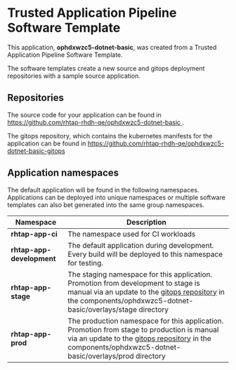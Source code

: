 # Trusted Application Pipeline Software Template

This application, **ophdxwzc5-dotnet-basic**, was created from a Trusted Application Pipeline Software Template.

The software templates create a new source and gitops deployment repositories with a sample source application. 

## Repositories

The source code for your application can be found in [https://github.com/rhtap-rhdh-qe/ophdxwzc5-dotnet-basic ](https://github.com/rhtap-rhdh-qe/ophdxwzc5-dotnet-basic ).
 
The gitops repository, which contains the kubernetes manifests for the application can be found in 
[https://github.com/rhtap-rhdh-qe/ophdxwzc5-dotnet-basic-gitops ](https://github.com/rhtap-rhdh-qe/ophdxwzc5-dotnet-basic-gitops ) 

## Application namespaces 

The default application will be found in the following namespaces. Applications can be deployed into unique namespaces or multiple software templates can also bet generated into the same group namespaces.  

|  Namespace   |  Description   |  
| -------- | -------- |
| **rhtap-app-ci** | The namespace used for CI workloads |
| **rhtap-app-development** | The default application during development. Every build will be deployed to this namespace for testing. |
| **rhtap-app-stage** | The staging namespace for this application. Promotion from development to stage is manual via an update to the [gitops repository](https://github.com/rhtap-rhdh-qe/ophdxwzc5-dotnet-basic-gitops ) in the components/ophdxwzc5-dotnet-basic/overlays/stage directory |
| **rhtap-app-prod** | The production namespace for this application. Promotion from stage to production is manual via an update to the [gitops repository](https://github.com/rhtap-rhdh-qe/ophdxwzc5-dotnet-basic-gitops ) in the components/ophdxwzc5-dotnet-basic/overlays/prod directory |